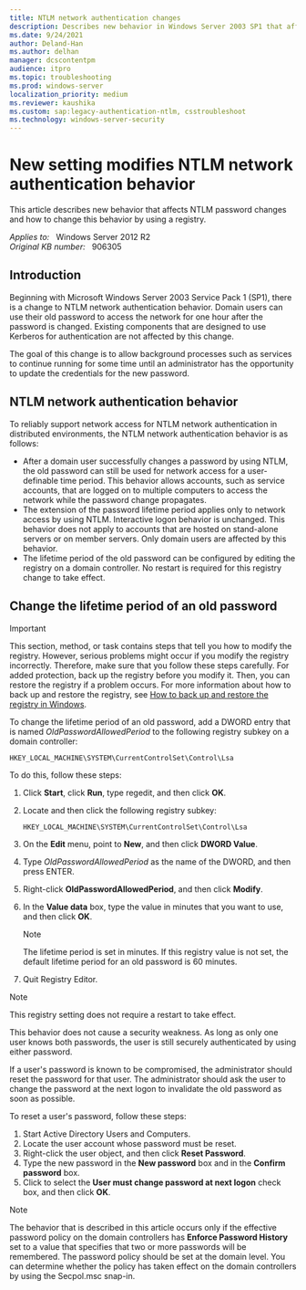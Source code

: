 ```yaml
---
title: NTLM network authentication changes
description: Describes new behavior in Windows Server 2003 SP1 that affects NTLM password changes. After you install the service pack, domain users can change a password and still use their old password to authenticate. This setting can be changed in the registry.
ms.date: 9/24/2021
author: Deland-Han
ms.author: delhan
manager: dcscontentpm
audience: itpro
ms.topic: troubleshooting
ms.prod: windows-server
localization_priority: medium
ms.reviewer: kaushika
ms.custom: sap:legacy-authentication-ntlm, csstroubleshoot
ms.technology: windows-server-security
---
```

# New setting modifies NTLM network authentication behavior

This article describes new behavior that affects NTLM password changes and how to change this behavior by using a registry.

_Applies to:_ &nbsp; Windows Server 2012 R2  
_Original KB number:_ &nbsp; 906305

## Introduction

Beginning with Microsoft Windows Server 2003 Service Pack 1 (SP1), there is a change to NTLM network authentication behavior. Domain users can use their old password to access the network for one hour after the password is changed. Existing components that are designed to use Kerberos for authentication are not affected by this change.

The goal of this change is to allow background processes such as services to continue running for some time until an administrator has the opportunity to update the credentials for the new password.

## NTLM network authentication behavior

To reliably support network access for NTLM network authentication in distributed environments, the NTLM network authentication behavior is as follows:

- After a domain user successfully changes a password by using NTLM, the old password can still be used for network access for a user-definable time period. This behavior allows accounts, such as service accounts, that are logged on to multiple computers to access the network while the password change propagates.
- The extension of the password lifetime period applies only to network access by using NTLM. Interactive logon behavior is unchanged. This behavior does not apply to accounts that are hosted on stand-alone servers or on member servers. Only domain users are affected by this behavior.
- The lifetime period of the old password can be configured by editing the registry on a domain controller. No restart is required for this registry change to take effect.

## Change the lifetime period of an old password

> [!IMPORTANT]
> This section, method, or task contains steps that tell you how to modify the registry. However, serious problems might occur if you modify the registry incorrectly. Therefore, make sure that you follow these steps carefully. For added protection, back up the registry before you modify it. Then, you can restore the registry if a problem occurs. For more information about how to back up and restore the registry, see [How to back up and restore the registry in Windows](https://support.microsoft.com/help/322756).  

To change the lifetime period of an old password, add a DWORD entry that is named *OldPasswordAllowedPeriod* to the following registry subkey on a domain controller:

`HKEY_LOCAL_MACHINE\SYSTEM\CurrentControlSet\Control\Lsa`  

To do this, follow these steps:

1. Click **Start**, click **Run**, type regedit, and then click **OK**.
2. Locate and then click the following registry subkey:

    `HKEY_LOCAL_MACHINE\SYSTEM\CurrentControlSet\Control\Lsa`  

3. On the **Edit** menu, point to **New**, and then click **DWORD Value**.
4. Type *OldPasswordAllowedPeriod* as the name of the DWORD, and then press ENTER.
5. Right-click **OldPasswordAllowedPeriod**, and then click **Modify**.
6. In the **Value data** box, type the value in minutes that you want to use, and then click **OK**.

    > [!NOTE]
    > The lifetime period is set in minutes. If this registry value is not set, the default lifetime period for an old password is 60 minutes.

7. Quit Registry Editor.

> [!NOTE]
> This registry setting does not require a restart to take effect.
>
> This behavior does not cause a security weakness. As long as only one user knows both passwords, the user is still securely authenticated by using either password.

If a user's password is known to be compromised, the administrator should reset the password for that user. The administrator should ask the user to change the password at the next logon to invalidate the old password as soon as possible.

To reset a user's password, follow these steps:

1. Start Active Directory Users and Computers.
2. Locate the user account whose password must be reset.
3. Right-click the user object, and then click **Reset Password**.
4. Type the new password in the **New password** box and in the **Confirm password** box.
5. Click to select the **User must change password at next logon** check box, and then click **OK**.

> [!NOTE]
> The behavior that is described in this article occurs only if the effective password policy on the domain controllers has **Enforce Password History** set to a value that specifies that two or more passwords will be remembered. The password policy should be set at the domain level. You can determine whether the policy has taken effect on the domain controllers by using the Secpol.msc snap-in.
